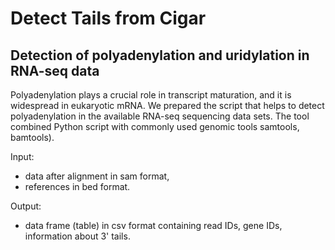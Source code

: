# Detect Tails from Cigar


## Detection of polyadenylation and uridylation in RNA-seq data

Polyadenylation plays a crucial role in transcript maturation, and it is widespread in eukaryotic mRNA. We prepared the script that helps to detect polyadenylation in the available RNA-seq sequencing data sets. The tool combined Python script with commonly used genomic tools samtools, bamtools). 

Input:
   * data after alignment in sam format,
   * references in bed format.
 
Output:
   * data frame (table) in csv format containing read IDs, gene IDs, information about 3' tails. 
